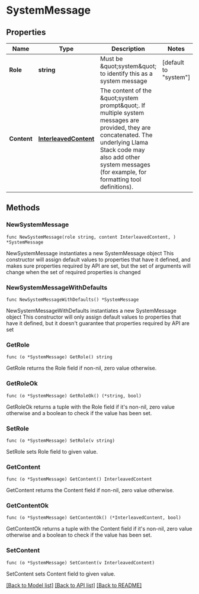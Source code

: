 # SystemMessage

## Properties

Name | Type | Description | Notes
------------ | ------------- | ------------- | -------------
**Role** | **string** | Must be \&quot;system\&quot; to identify this as a system message | [default to "system"]
**Content** | [**InterleavedContent**](InterleavedContent.md) | The content of the \&quot;system prompt\&quot;. If multiple system messages are provided, they are concatenated. The underlying Llama Stack code may also add other system messages (for example, for formatting tool definitions). | 

## Methods

### NewSystemMessage

`func NewSystemMessage(role string, content InterleavedContent, ) *SystemMessage`

NewSystemMessage instantiates a new SystemMessage object
This constructor will assign default values to properties that have it defined,
and makes sure properties required by API are set, but the set of arguments
will change when the set of required properties is changed

### NewSystemMessageWithDefaults

`func NewSystemMessageWithDefaults() *SystemMessage`

NewSystemMessageWithDefaults instantiates a new SystemMessage object
This constructor will only assign default values to properties that have it defined,
but it doesn't guarantee that properties required by API are set

### GetRole

`func (o *SystemMessage) GetRole() string`

GetRole returns the Role field if non-nil, zero value otherwise.

### GetRoleOk

`func (o *SystemMessage) GetRoleOk() (*string, bool)`

GetRoleOk returns a tuple with the Role field if it's non-nil, zero value otherwise
and a boolean to check if the value has been set.

### SetRole

`func (o *SystemMessage) SetRole(v string)`

SetRole sets Role field to given value.


### GetContent

`func (o *SystemMessage) GetContent() InterleavedContent`

GetContent returns the Content field if non-nil, zero value otherwise.

### GetContentOk

`func (o *SystemMessage) GetContentOk() (*InterleavedContent, bool)`

GetContentOk returns a tuple with the Content field if it's non-nil, zero value otherwise
and a boolean to check if the value has been set.

### SetContent

`func (o *SystemMessage) SetContent(v InterleavedContent)`

SetContent sets Content field to given value.



[[Back to Model list]](../README.md#documentation-for-models) [[Back to API list]](../README.md#documentation-for-api-endpoints) [[Back to README]](../README.md)


